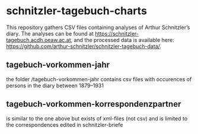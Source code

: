 # schnitzler-tagebuch-charts

This repository gathers CSV files containing analyses of Arthur Schnitzler’s diary. The analyses can be found at https://schnitzler-tagebuch.acdh.oeaw.ac.at, and the processed data is available here: https://github.com/arthur-schnitzler/schnitzler-tagebuch-data/.

## tagebuch-vorkommen-jahr
the folder /tagebuch-vorkommen-jahr contains csv files with occurences of persons in the diary between 1879–1931

## tagebuch-vorkommen-korrespondenzpartner
is similar to the one above but exists of xml-files (not csv) and is limited to the correspondences edited in schnitzler-briefe
